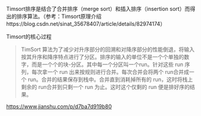 Timsort排序是结合了合并排序（merge sort）和插入排序（insertion sort）而得出的排序算法。（参考：Timsort原理介绍https://blog.csdn.net/sinat_35678407/article/details/82974174）

Timsort的核心过程

>TimSort 算法为了减少对升序部分的回溯和对降序部分的性能倒退，将输入按其升序和降序特点进行了分区。排序的输入的单位不是一个个单独的数字，而是一个个的块-分区。其中每一个分区叫一个run。针对这些 run 序列，每次拿一个 run 出来按规则进行合并。每次合并会将两个 run合并成一个 run。合并的结果保存到栈中。合并直到消耗掉所有的 run，这时将栈上剩余的 run合并到只剩一个 run 为止。这时这个仅剩的 run 便是排好序的结果。

https://www.jianshu.com/p/d7ba7d919b80
